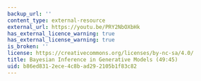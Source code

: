 ```yaml
---
backup_url: ''
content_type: external-resource
external_url: https://youtu.be/PRY2NbOXbHk
has_external_licence_warning: true
has_external_license_warning: true
is_broken: ''
license: https://creativecommons.org/licenses/by-nc-sa/4.0/
title: Bayesian Inference in Generative Models (49:45)
uid: b86ed831-2ece-4c8b-ad29-2105b1f83c82
---
```


